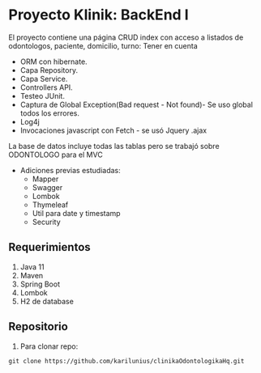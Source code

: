 # Proyecto Klinik: BackEnd I

El proyecto contiene una página CRUD index con acceso a listados de odontologos, paciente, domicilio, turno:
Tener en cuenta
- ORM con hibernate.
- Capa Repository.
- Capa Service.
- Controllers API.
- Testeo JUnit.
- Captura de Global Exception(Bad request - Not found)- Se uso global todos los errores.
- Log4j
- Invocaciones javascript con Fetch - se usó Jquery .ajax 

La base de datos incluye todas las tablas pero se trabajó sobre ODONTOLOGO para el MVC


- Adiciones previas estudiadas: 
   - Mapper
   - Swagger
   - Lombok
   - Thymeleaf
   - Util para date y timestamp
   - Security 

## Requerimientos
1) Java 11
2) Maven 
3) Spring Boot 
4) Lombok
5) H2 de database 


## Repositorio 
1) Para clonar repo:
```
git clone https://github.com/karilunius/clinikaOdontologikaHq.git
```

